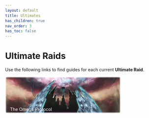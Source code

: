 ```yaml
---
layout: default
title: Ultimates
has_children: true
nav_order: 3
has_toc: false
---
```


# Ultimate Raids

Use the following links to find guides for each current **Ultimate Raid**.

<div style="position: relative; color: white;" href=".\top">
  <img src=".\assets\images\banners\TOP.png" alt="TOP">
  <div style="position: absolute; bottom: 8px; left: 16px;">The Omega Protocol</div>
</div>
